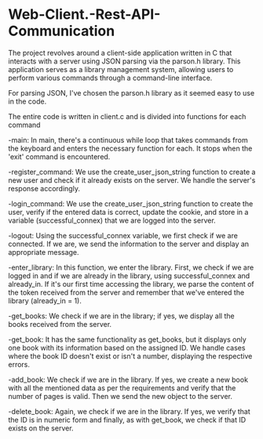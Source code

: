 # Web-Client.-Rest-API-Communication
The project revolves around a client-side application written in C that interacts with a server using JSON parsing via the parson.h library. 
This application serves as a library management system, allowing users to perform various commands through a command-line interface.

For parsing JSON, I've chosen the parson.h library as it seemed easy to use in the code.

The entire code is written in client.c and is divided into functions for each command

-main: In main, there's a continuous while loop that takes commands from the keyboard and enters the necessary function for each. 
       It stops when the 'exit' command is encountered.
       
-register_command: We use the create_user_json_string function to create a new user and check if it already exists on the server. 
                   We handle the server's response accordingly.
                   
-login_command: We use the create_user_json_string function to create the user, verify if the entered data is correct, update the cookie, 
                and store in a variable (successful_connex) that we are logged into the server.
                
-logout: Using the successful_connex variable, we first check if we are connected. 
         If we are, we send the information to the server and display an appropriate message.
         
-enter_library: In this function, we enter the library. First, we check if we are logged in and if we are already in the library, using successful_connex and already_in. 
                If it's our first time accessing the library, we parse the content of the token received from the server and remember that we've entered the library (already_in = 1).
                
-get_books: We check if we are in the library; if yes, we display all the books received from the server.

-get_book: It has the same functionality as get_books, but it displays only one book with its information based on the assigned ID.
           We handle cases where the book ID doesn't exist or isn't a number, displaying the respective errors.
           
 -add_book: We check if we are in the library. If yes, we create a new book with all the mentioned data as per the requirements and verify that the number of pages is valid. 
            Then we send the new object to the server.
            
-delete_book: Again, we check if we are in the library. If yes, we verify that the ID is in numeric form and finally, as with get_book, we check if that ID exists on the server.

